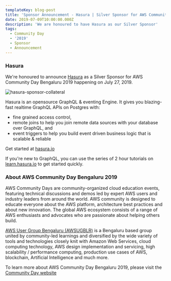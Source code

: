 ```yaml
---
templateKey: blog-post
title: 'Sponsor Announcement - Hasura | Silver Sponsor for AWS Community Day 2019'
date: 2019-07-09T10:00:00.000Z
description: 'We are honoured to have Hasura as our Silver Sponsor'
tags:
  - Community Day
  - '2019'
  - Sponsor
  - Announcement
---
```


### Hasura 

We're honoured to announce [Hasura](https://hasura.io/) as a Silver Sponsor for AWS Community Day Bengaluru 2019 happening on July 27, 2019.

![hasura-sponsor-collateral](/img/communityday2019/hasura.png)

Hasura is an opensource GraphQL & eventing Engine. It gives you blazing-fast realtime GraphQL APIs on Postgres with:

- fine grained access control,
- remote joins to help you join remote data sources with your database over GraphQL, and
- event triggers to help you build event driven business logic that is scalable & reliable

Get started at [hasura.io](https://hasura.io)

If you're new to GraphQL, you can use the series of 2 hour tutorials on [learn.hasura.io](https://learn.hasura.io) to get started quickly.

### About AWS Community Day Bengaluru 2019

AWS Community Days are community-organized cloud education events, featuring technical discussions and demos led by expert AWS users and industry leaders from around the world. AWS community is designed to educate everyone about the AWS platform, architecture best practices and about new innovation. The global AWS ecosystem consists of a range of AWS enthusiasts and advocates who are passionate about helping others build.

[AWS User Group Bengaluru (AWSUGBLR)](https://awsugblr.in) is a Bengaluru based group united by community-led learnings and diversified by the wide variety of tools and technologies closely knit with Amazon Web Services, cloud computing technology, AWS design implementation and servicing, high scalability / performance computing, production use cases of AWS, blockchain, Artificial Intelligence and much more. 

To learn more about AWS Community Day Bengaluru 2019, please visit the [Community Day website](https://communityday.awsugblr.in)
